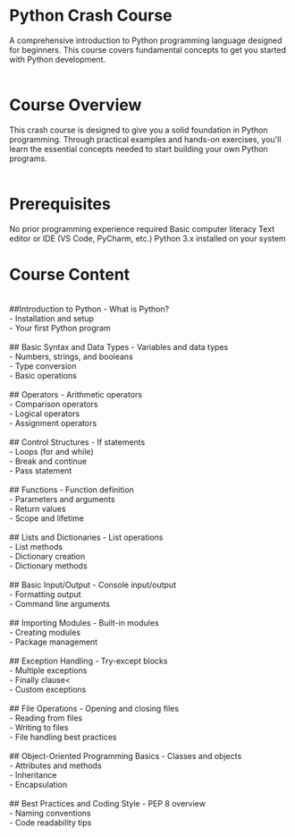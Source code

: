 # Python Crash Course 
A comprehensive introduction to Python programming language designed for beginners. This course covers fundamental concepts to get you started with Python development.<br />
<br />
# Course Overview
This crash course is designed to give you a solid foundation in Python programming. Through practical examples and hands-on exercises, you'll learn the essential concepts needed to start building your own Python programs.<br />
<br />
# Prerequisites 
No prior programming experience required
Basic computer literacy
Text editor or IDE (VS Code, PyCharm, etc.)
Python 3.x installed on your system
<br />
# Course Content
<br />
##Introduction to Python
- What is Python?<br />
- Installation and setup<br />
- Your first Python program<br />
<br />
## Basic Syntax and Data Types
- Variables and data types<br />
- Numbers, strings, and booleans<br />
- Type conversion<br />
- Basic operations<br />
<br />
## Operators
- Arithmetic operators<br />
- Comparison operators<br />
- Logical operators<br />
- Assignment operators<br />
<br />
## Control Structures
- If statements<br />
- Loops (for and while)<br />
- Break and continue<br />
- Pass statement<br />
<br />
## Functions
- Function definition<br />
- Parameters and arguments<br />
- Return values<br />
- Scope and lifetime<br />
<br />
## Lists and Dictionaries
- List operations<br />
- List methods<br />
- Dictionary creation<br />
- Dictionary methods<br />
<br />
## Basic Input/Output
- Console input/output<br />
- Formatting output<br />
- Command line arguments<br />
<br />
## Importing Modules
- Built-in modules<br />
- Creating modules<br />
- Package management<br />
<br />
## Exception Handling
- Try-except blocks<br />
- Multiple exceptions<br />
- Finally clause<<br />
- Custom exceptions<br />
<br />
## File Operations
- Opening and closing files<br />
- Reading from files<br />
- Writing to files<br />
- File handling best practices<br />
<br />
## Object-Oriented Programming Basics
- Classes and objects<br />
- Attributes and methods<br />
- Inheritance<br />
- Encapsulation<br />
<br />
## Best Practices and Coding Style
- PEP 8 overview<br />
- Naming conventions<br />
- Code readability tips<br />

